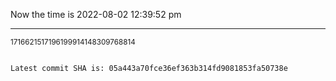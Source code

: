 Now the time is 2022-08-02 12:39:52 pm

---

<small>1716621517196199914148309768814</small>

```txt

Latest commit SHA is: 05a443a70fce36ef363b314fd9081853fa50738e
```
